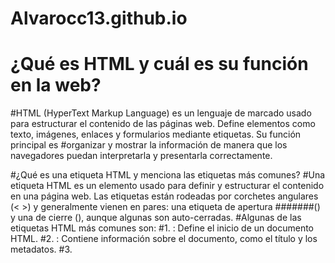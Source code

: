 # Alvarocc13.github.io
# ¿Qué es HTML y cuál es su función en la web?
#HTML (HyperText Markup Language) es un lenguaje de marcado usado para estructurar el contenido de las páginas web. Define elementos como texto, imágenes, enlaces y formularios mediante etiquetas. Su función principal es #organizar y mostrar la información de manera que los navegadores puedan interpretarla y presentarla correctamente.

#¿Qué es una etiqueta HTML y menciona las etiquetas más comunes?
#Una etiqueta HTML es un elemento usado para definir y estructurar el contenido en una página web. Las etiquetas están rodeadas por corchetes angulares (< >) y generalmente vienen en pares: una etiqueta de apertura #######(<etiqueta>) y una de cierre (</etiqueta>), aunque algunas son auto-cerradas.
#Algunas de las etiquetas HTML más comunes son:
#1.	<html>: Define el inicio de un documento HTML.
#2.	<head>: Contiene información sobre el documento, como el título y los metadatos.
#3.	<title>: Define el título de la página que aparece en la pestaña del navegador.
#4.	<body>: Contiene el contenido visible de la página web.
#5.	<h1> a <h6>: Definen encabezados, siendo <h1> el más importante y <h6> el menos.
#6.	<p>: Define un párrafo.
#7.	<a>: Define un enlace o hipervínculo.
#8.	<img>: Inserta una imagen.
#9.	<ul> y <ol>: Definen listas no ordenadas (con puntos) y ordenadas (numeradas), respectivamente.
#10.	<li>: Define un ítem de lista dentro de <ul> o <ol>.
#11.	<div>: Se utiliza para agrupar contenido y aplicar estilos o scripts.
#12.	<span>: Similar a <div>, pero para aplicar estilos o scripts a fragmentos más pequeños de contenido.
#Estas etiquetas son esenciales para estructurar cualquier página web de manera adecuada.


#¿Qué es un atributo de una etiqueta HTML y menciona los más comunes?
#Un atributo de una etiqueta HTML es una característica adicional que proporciona información extra sobre un elemento HTML, y generalmente se coloca dentro de la etiqueta de apertura. Los atributos se componen de un #nombre y un valor, separados por un signo igual (=), y suelen estar entre comillas.
#Algunos de los atributos más comunes en HTML son:
#1.	id: Asigna un identificador único a un elemento, útil para enlazar con estilos o scripts. Ejemplo: <div id="contenedor">.
#2.	class: Asigna una o varias clases a un elemento, permitiendo aplicar estilos CSS a varios elementos con la misma clase. Ejemplo: <p class="texto">.
#3.	src: Especifica la URL de una imagen o archivo de medios. Usado en la etiqueta <img>. Ejemplo: <img src="imagen.jpg">.
#4.	href: Define la URL de destino en un enlace. Usado en la etiqueta <a>. Ejemplo: <a href="https://www.ejemplo.com">Enlace</a>.
#5.	alt: Proporciona un texto alternativo para una imagen, importante para accesibilidad. Usado en la etiqueta <img>. Ejemplo: <img src="imagen.jpg" alt="Descripción de la imagen">.
#6.	style: Permite aplicar estilos CSS directamente a un elemento. Ejemplo: <p style="color: red;">Texto en rojo</p>.
#7.	width y height: Especifican las dimensiones de una imagen o elemento multimedia. Ejemplo: <img src="imagen.jpg" width="300" height="200">.
#8.	target: Define cómo se debe abrir un enlace. Usado en <a>. Ejemplo: <a href="https://www.ejemplo.com" target="_blank">Abrir en nueva pestaña</a>.

#¿Qué es CSS y cómo se utiliza para el diseño web?
#CSS (Cascading Style Sheets) es un lenguaje que se usa para darle estilo a las páginas web, separando la estructura (HTML) del diseño visual. Permite definir colores, tamaños, fuentes, márgenes, y otros aspectos #visuales.
#Se puede usar de tres formas:
#1.	En línea: Aplicando estilos directamente en el HTML con el atributo style.
#2.	Interno: Dentro de una etiqueta <style> en el <head> del HTML.
#3.	Externo: En un archivo .css separado y vinculado al HTML con <link>.
#CSS ayuda a diseñar páginas web visualmente atractivas y funcionales, controlando la apariencia de los elementos HTML.
#¿Qué es una propiedad en CSS y menciona las propiedades más comunes?
#Una propiedad en CSS es un aspecto específico del estilo que se desea aplicar a un elemento HTML. Cada propiedad tiene un valor que define cómo se va a mostrar el elemento. Las propiedades se escriben como pares de #nombre de propiedad y valor, separados por dos puntos (:).
#Propiedades más comunes en CSS:
#1.	color: Define el color del texto. Ejemplo: color: red;.
#2.	background-color: Establece el color de fondo de un elemento. Ejemplo: background-color: #f0f0f0;.
#3.	font-size: Determina el tamaño de la fuente. Ejemplo: font-size: 16px;.
#4.	font-family: Especifica el tipo de letra del texto. Ejemplo: font-family: Arial, sans-serif;.
#5.	margin: Controla el espacio exterior alrededor de un elemento. Ejemplo: margin: 10px;.
#6.	padding: Define el espacio interior entre el contenido y los bordes del elemento. Ejemplo: padding: 5px;.
#7.	border: Define el borde de un elemento. Ejemplo: border: 1px solid black;.
#8.	width: Establece el ancho de un elemento. Ejemplo: width: 100px;.
#9.	height: Establece la altura de un elemento. Ejemplo: height: 50px;.
#10.	text-align: Alinea el texto dentro de un elemento. Ejemplo: text-align: center;.
#¿Qué es un selector en CSS y cuales tipos existen?
#Un selector en CSS se usa para seleccionar los elementos HTML a los que se aplicarán los estilos.
#Tipos de selectores más comunes:
#1.	Selector de tipo: Selecciona elementos por su etiqueta (ej. p).
#2.	Selector de clase: Selecciona elementos con una clase específica (ej. .mi-clase).
#3.	Selector de ID: Selecciona un solo elemento con un ID específico (ej. #mi-id).
#4.	Selector universal: Selecciona todos los elementos (ej. *).
#5.	Selector de atributo: Selecciona elementos con un atributo específico (ej. input[type="text"]).
#6.	Selector descendiente: Selecciona elementos dentro de otro (ej. div p).
#7.	Selector de hijo: Selecciona elementos hijos directos (ej. div > p).
#8.	Pseudo-clase: Selecciona elementos en un estado específico (ej. a:hover).

#¿Qué es JavaScript y cómo añade la interactividad a las páginas web?
#JavaScript es un lenguaje de programación que añade interactividad a las páginas web, permitiendo que respondan a las acciones del usuario, como clics o teclas.
#Con JavaScript, se pueden:
#1.	Responder a eventos (por ejemplo, hacer algo al hacer clic en un botón).
#2.	Manipular el contenido de la página (modificar texto, agregar elementos).
#3.	Validar formularios (verificar que los datos sean correctos).
#4.	Crear animaciones y efectos (transiciones, mover elementos).
#5.	Interactuar con APIs para obtener datos en tiempo real.

#¿Cuáles son los tipos de datos primitivos en Javascript?

#En JavaScript, los tipos de datos primitivos son aquellos que no son objetos y que representan valores simples. Son inmutables, lo que significa que su valor no puede cambiar después de ser asignado. Los principales #tipos de datos primitivos en JavaScript son:
#1.	String: Representa secuencias de caracteres o texto. Ejemplo: "Hola", 'JavaScript'.
#2.	Number: Representa números, tanto enteros como decimales. Ejemplo: 42, 3.14.
#3.	BigInt: Representa números enteros grandes, más allá de los límites de Number. Ejemplo: 123456789012345678901234567890n.
#4.	Boolean: Representa valores de verdad: true o false.
#5.	undefined: Representa un valor no definido, usado cuando una variable es declarada pero no asignada. Ejemplo: let x; // x es undefined.
#6.	null: Representa la ausencia intencional de valor o la falta de un objeto. Ejemplo: let y = null;.
#7.	Symbol: Representa valores únicos e inmutables, utilizados generalmente para identificadores únicos en objetos. Ejemplo: Symbol('descripcion').
#8.	Object (aunque no es estrictamente un tipo primitivo, es un tipo de referencia comúnmente tratado en el contexto de JavaScript).


#¿Cómo funcionan las estructuras de control de flujo como if, else, switch y bucles en Javascript?
#En JavaScript, las estructuras de control de flujo permiten dirigir la ejecución del código según condiciones o repeticiones:
#1.	if / else: Ejecutan bloques de código según una condición.
#if (condición) { ... } else { ... }
#switch: Evalúa una expresión contra varios casos posibles.
#switch (expresión) { case valor: ...; break; default: ... }
#Bucles:
#•	for: Repite un bloque de código un número fijo de veces.
#for (let i = 0; i < 5; i++) { ... }
#while: Repite el código mientras se cumpla la condición.
#while (condición) { ... }
#do...while: Garantiza al menos una ejecución, luego repite mientras se cumpla la condición.
#do { ... } while (condición);

#¿Por qué es importante usar nombres significativos para variables y métodos?
#Usar nombres significativos para variables y métodos es importante porque:
#1.	Facilita la comprensión del código.
#2.	Mejora la mantenibilidad y la modificación futura.
#3.	Reduce errores al evitar confusiones.
#4.	Facilita la colaboración en equipos de trabajo.
#5.	Promueve buenas prácticas en la organización del código.
#¿Qué es una variable de entorno y por qué son importantes para Javascript o la programación en general?

#Una variable de entorno es una variable externa al código que almacena información importante, como configuraciones o claves de API.
#¿Por qué son importantes?
#1.	Configuración flexible: Cambian el comportamiento de la app sin modificar el código.
#2.	Seguridad: Protegen datos sensibles (como contraseñas o claves de API).
#3.	Portabilidad: Permiten que el código funcione en diferentes entornos (desarrollo, producción).
#4.	Trabajo en equipo: Cada desarrollador puede configurar su entorno sin afectar a otros.
#5.	Optimización: Ayudan a ajustar el rendimiento según el entorno.

#¿Qué son las herramientas de desarrollo de Chrome y cómo se accede a ellas?
#Las herramientas de desarrollo de Chrome (DevTools) son un conjunto de herramientas integradas en Google Chrome para inspeccionar, depurar y optimizar páginas web. Permiten trabajar con HTML, CSS, JavaScript, analizar #el rendimiento y gestionar recursos como cookies y almacenamiento.
#Cómo acceder:
#1.	Haz clic derecho en la página y selecciona "Inspeccionar".
#2.	Usa el atajo de teclado:
#o	Windows/Linux: Ctrl + Shift + I
#o	macOS: Cmd + Option + I
#3.	Desde el menú de Chrome: Más herramientas > Herramientas para desarrolladores.
#DevTools son esenciales para depurar y mejorar el rendimiento de las páginas web.

#¿Qué se puede hacer en el panel "Elements" de las herramientas de desarrollo?
#En el panel "Elements" de las herramientas de desarrollo de Chrome, puedes:
#1.	Inspeccionar y editar el HTML de la página.
#2.	Ver y modificar el CSS aplicado a los elementos.
#3.	Añadir o eliminar clases y atributos.
#4.	Inspeccionar pseudo-clases (como :hover).
#5.	Ver propiedades heredadas de los elementos padres.
#6.	Modificar la estructura del DOM en tiempo real.
#Es útil para depurar, experimentar con estilos y hacer cambios rápidos sin afectar el código real.

#¿Cómo se utiliza el panel "Console" de las herramientas de desarrollo y para qué es útil?
#El panel "Console" de las herramientas de desarrollo de Chrome se utiliza para:
#1.	Ver mensajes de error y advertencias de JavaScript.
#2.	Registrar mensajes personalizados con console.log() para depurar.
#3.	Ejecutar JavaScript en tiempo real para probar código rápidamente.
#4.	Inspeccionar objetos y arrays de forma interactiva.
#5.	Usar métodos como console.warn() y console.error() para diferentes tipos de mensajes.
#Es útil para depurar errores, probar código y monitorear la ejecución de la aplicación.

#¿Qué información se puede obtener del panel "Network" y por qué es importante?
#El panel "Network" muestra todas las solicitudes de red realizadas por una página, incluyendo archivos HTML, CSS, JavaScript, imágenes y llamadas a APIs.
#Información clave que se obtiene:
#1.	Solicitudes HTTP y sus códigos de respuesta.
#2.	Tiempos de carga de cada recurso.
#3.	Cabeceras HTTP y datos enviados/recibidos.
#4.	Errores de red como recursos faltantes (404) o fallos en la conexión.
#¿Por qué es importante?
#•	Optimiza el rendimiento de la página.
#•	Detecta errores en las solicitudes y respuestas.
#•	Ayuda a depurar interacciones con APIs y recursos.
#Es esencial para mejorar la carga de la página y solucionar problemas de red.
